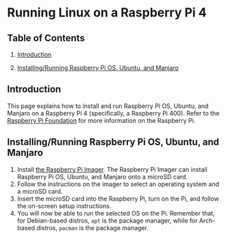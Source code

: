 # Running Linux on a Raspberry Pi 4

## Table of Contents

1. [Introduction](#Introduction)

2. [Installing/Running Raspberry Pi OS, Ubuntu, and Manjaro](#Installing/Running-Raspberry-Pi-OS,-Ubuntu,-and-Manjaro)

## Introduction

This page explains how to install and run Raspberry Pi OS, Ubuntu, and Manjaro on a Raspberry Pi 4 (specifically, a Raspberry
Pi 400). Refer to the [Raspberry Pi Foundation](https://www.raspberrypi.org/) for more information
on the Raspberry Pi.


## Installing/Running Raspberry Pi OS, Ubuntu, and Manjaro

1. Install [the Raspberry Pi Imager](https://www.raspberrypi.com/software/). The Raspberry Pi
   Imager can install Raspberry Pi OS, Ubuntu, and Manjaro onto a microSD card.
2. Follow the instructions on the imager to select an operating system and a microSD card.
3. Insert the microSD card into the Raspberry Pi, turn on the Pi, and follow the on-screen
   setup instructions.
4. You will now be able to run the selected OS on the Pi. Remember that, for Debian-based distros,
   `apt` is the package manager, while for Arch-based distros, `pacman` is the package manager.
